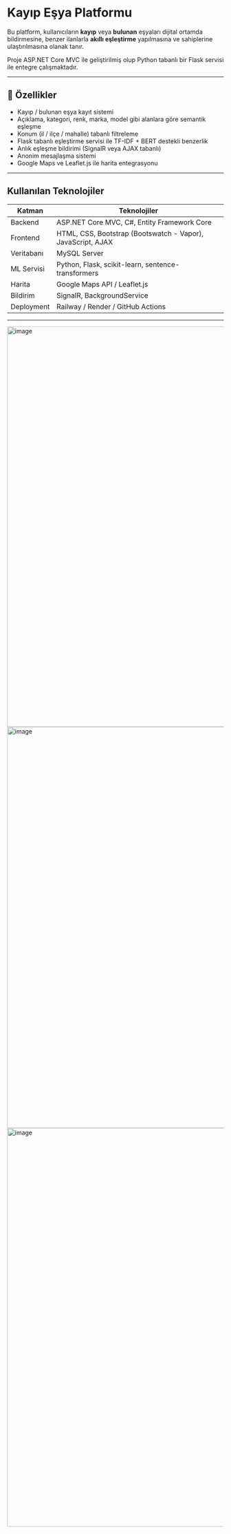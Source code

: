 # Kayıp Eşya Platformu

Bu platform, kullanıcıların **kayıp** veya **bulunan** eşyaları dijital ortamda bildirmesine, benzer ilanlarla **akıllı eşleştirme** yapılmasına ve sahiplerine ulaştırılmasına olanak tanır.

Proje ASP.NET Core MVC ile geliştirilmiş olup Python tabanlı bir Flask servisi ile entegre çalışmaktadır.

---

## 🚀 Özellikler

- Kayıp / bulunan eşya kayıt sistemi
- Açıklama, kategori, renk, marka, model gibi alanlara göre semantik eşleşme
- Konum (il / ilçe / mahalle) tabanlı filtreleme
- Flask tabanlı eşleştirme servisi ile TF-IDF + BERT destekli benzerlik
- Anlık eşleşme bildirimi (SignalR veya AJAX tabanlı)
- Anonim mesajlaşma sistemi
- Google Maps ve Leaflet.js ile harita entegrasyonu

---

## Kullanılan Teknolojiler

| Katman       | Teknolojiler |
|--------------|--------------|
| Backend      | ASP.NET Core MVC, C#, Entity Framework Core |
| Frontend     | HTML, CSS, Bootstrap (Bootswatch - Vapor), JavaScript, AJAX |
| Veritabanı   | MySQL Server |
| ML Servisi   | Python, Flask, scikit-learn, sentence-transformers |
| Harita       | Google Maps API / Leaflet.js |
| Bildirim     | SignalR, BackgroundService |
| Deployment   | Railway / Render / GitHub Actions |

---

<img width="1695" height="930" alt="image" src="https://github.com/user-attachments/assets/f63f279d-8acb-400d-8358-39da4bbbb163" />

<img width="843" height="932" alt="image" src="https://github.com/user-attachments/assets/8d2049df-b3d7-4830-bcfb-f8401b440c51" />

<img width="1654" height="926" alt="image" src="https://github.com/user-attachments/assets/20d7c931-c874-451f-b848-8980eb3db11c" />
